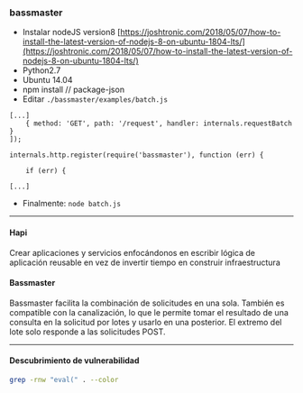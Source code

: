 ### bassmaster
- Instalar nodeJS version8
[https://joshtronic.com/2018/05/07/how-to-install-the-latest-version-of-nodejs-8-on-ubuntu-1804-lts/](https://joshtronic.com/2018/05/07/how-to-install-the-latest-version-of-nodejs-8-on-ubuntu-1804-lts/)
- Python2.7
- Ubuntu 14.04
- npm install // package-json
- Editar `./bassmaster/examples/batch.js`
```node
[...]
    { method: 'GET', path: '/request', handler: internals.requestBatch }
]);

internals.http.register(require('bassmaster'), function (err) {

    if (err) {

[...]
```
- Finalmente: `node batch.js`

-----

#### Hapi
Crear aplicaciones y servicios enfocándonos en escribir lógica de aplicación reusable en vez de invertir tiempo en construir infraestructura

#### Bassmaster
Bassmaster facilita la combinación de solicitudes en una sola. También es compatible con la canalización, lo que le permite tomar el resultado de una consulta en la solicitud por lotes y usarlo en una posterior. El extremo del lote solo responde a las solicitudes POST.

-----

#### Descubrimiento de vulnerabilidad
```bash
grep -rnw "eval(" . --color
```
